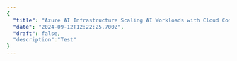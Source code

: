 ```yaml
---
{
  "title": "Azure AI Infrastructure Scaling AI Workloads with Cloud Computing",
  "date": "2024-09-12T12:22:25.700Z",
  "draft": false,
  "description":"Test"
}
---
```

        